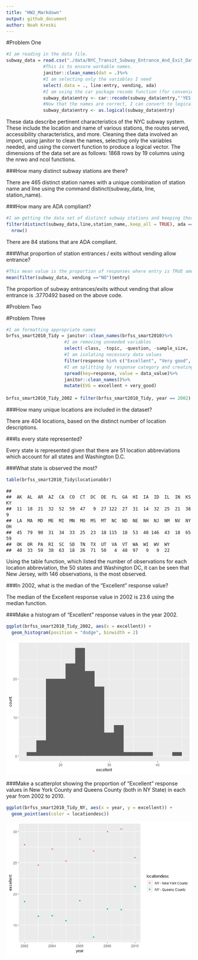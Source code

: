 ```yaml
---
title: "HW2_Markdown"
output: github_document
author: Noah Kreski
---
```


#Problem One

```r
#I am reading in the data file.
subway_data = read.csv("./data/NYC_Transit_Subway_Entrance_And_Exit_Data.csv")%>%
              #This is to ensure workable names.
              janitor::clean_names(dat = .)%>%
              #I am selecting only the variables I need
              select(.data = ., line:entry, vending, ada)
              #I am using the car package recode function (for convenience) to recode the names of yes and no in the entry column.
              subway_data$entry <- car::recode(subway_data$entry,"'YES' = TRUE;'NO'=FALSE")
              #Now that the names are correct, I can convert to logical
              subway_data$entry <- as.logical(subway_data$entry)
```

These data describe pertinent characteristics of the NYC subway system. These include the location and name of various stations, the routes served, accessibility characteristics, and more. Cleaning thee data involved an import, using janitor to clean the names, selecting only the variables needed, and using the convert function to produce a logical vector. The dimensions of the data set are as follows: 1868 rows by 
19 columns using the nrwo and ncol functions.

###How many distinct subway stations are there?

There are 465 distinct station names with a unique combination of station name and line using the command distinct(subway_data, line, station_name).

###How many are ADA compliant?


```r
#I am getting the data set of distinct subway stations and keeping those that are ada-compliant
filter(distinct(subway_data,line,station_name,.keep_all = TRUE), ada == TRUE)%>%
  nrow()
```

There are 84 stations that are ADA compliant.

###What proportion of station entrances / exits without vending allow entrance?


```r
#This mean value is the proportion of responses where entry is TRUE among the data entries where vending = "NO"
mean(filter(subway_data, vending =="NO")$entry)
```

The proportion of subway entrances/exits without vending that allow entrance is .3770492 based on the above code.

#Problem Two



#Problem Three


```r
#I am formatting appropriate names
brfss_smart2010_Tidy = janitor::clean_names(brfss_smart2010)%>%
                      #I am removing unneeded variables
                      select(-class, -topic, -question, -sample_size, -(confidence_limit_low:geo_location))%>%
                      #I am isolating necessary data values
                      filter(response %in% c("Excellent", "Very good", "Good", "Fair", "Poor"))%>%
                      #I am splitting by response category and creating a new variable
                      spread(key=response, value = data_value)%>%
                      janitor::clean_names()%>%
                      mutate(EVG = excellent + very_good)

brfss_smart2010_Tidy_2002 = filter(brfss_smart2010_Tidy, year == 2002)
```

###How many unique locations are included in the dataset? 

There are 404 locations, based on the distinct number of location descriptions.

###Is every state represented? 

Every state is represented given that there are 51 location abbreviations which account for all states and Washington D.C.


###What state is observed the most?

```r
table(brfss_smart2010_Tidy$locationabbr)
```

```
## 
##  AK  AL  AR  AZ  CA  CO  CT  DC  DE  FL  GA  HI  IA  ID  IL  IN  KS  KY 
##  11  18  21  32  52  59  47   9  27 122  27  31  14  32  25  21  38   9 
##  LA  MA  MD  ME  MI  MN  MO  MS  MT  NC  ND  NE  NH  NJ  NM  NV  NY  OH 
##  45  79  90  31  34  33  25  23  18 115  18  53  48 146  43  18  65  59 
##  OK  OR  PA  RI  SC  SD  TN  TX  UT  VA  VT  WA  WI  WV  WY 
##  40  33  59  38  63  18  26  71  50   4  48  97   9   9  22
```

Using the table function, which listed the number of observations for each location abbreviation, the 50 states and Washington DC, it can be seen that New Jersey, with 146 observations, is the most observed.


###In 2002, what is the median of the “Excellent” response value?

The median of the Excellent response value in 2002 is 23.6 using the median function.


###Make a histogram of “Excellent” response values in the year 2002.


```r
ggplot(brfss_smart2010_Tidy_2002, aes(x = excellent)) + 
  geom_histogram(position = "dodge", binwidth = 2)
```

![](HW2_Markdown_files/figure-markdown_github/excellent_historgram-1.png)

###Make a scatterplot showing the proportion of “Excellent” response values in New York County and Queens County (both in NY State) in each year from 2002 to 2010.


```r
ggplot(brfss_smart2010_Tidy_NY, aes(x = year, y = excellent)) + 
  geom_point(aes(color = locationdesc))
```

![](HW2_Markdown_files/figure-markdown_github/scatterplot_NY-1.png)
